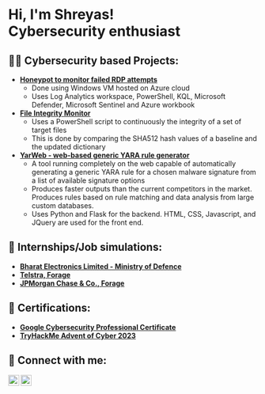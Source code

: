<h1>Hi, I'm Shreyas! <br/>Cybersecurity enthusiast</h1>

<h2>👨‍💻 Cybersecurity based Projects:</h2>

- <b>[Honeypot to monitor failed RDP attempts](https://github.com/issashrez/Honeypot)</b>
  - Done using Windows VM hosted on Azure cloud
  - Uses Log Analytics workspace, PowerShell, KQL, Microsoft Defender, Microsoft Sentinel and Azure workbook
- <b>[File Integrity Monitor](https://github.com/issashrez/File-Integrity-Monitor)</b>
  - Uses a PowerShell script to continuously the integrity of a set of target files
  - This is done by comparing the SHA512 hash values of a baseline and the updated dictionary
- <b>[YarWeb - web-based generic YARA rule generator](https://github.com/issashrez/YarWeb)</b>
  - A tool running completely on the web capable of automatically generating a generic YARA rule for a chosen malware signature from a list of available signature options
  - Produces faster outputs than the current competitors in the market. Produces rules based on rule matching and data analysis from large custom databases.
  - Uses Python and Flask for the backend. HTML, CSS, Javascript, and JQuery are used for the front end.

<h2>🏢 Internships/Job simulations: </h2>

- <b>[Bharat Electronics Limited - Ministry of Defence](https://drive.google.com/file/d/1q93tyg98yl0xaAwqPJg3mJif9-MShfo6/view)</b>
- <b>[Telstra, Forage](https://forage-uploads-prod.s3.amazonaws.com/completion-certificates/Telstra%20AU/RNhbu8QnDzthwynEf_Telstra_YrQxDDjmiXJXA9CrB_1697739325355_completion_certificate.pdf)</b>
- <b>[JPMorgan Chase & Co., Forage](https://forage-uploads-prod.s3.amazonaws.com/completion-certificates/J.P.%20Morgan/gWbW5qHAChqQBGWpA_JPMorgan%20Chase%20&%20Co._YrQxDDjmiXJXA9CrB_1698766182570_completion_certificate.pdf)</b>

<h2>📃 Certifications: </h2>

- <b>[Google Cybersecurity Professional Certificate](https://www.coursera.org/account/accomplishments/professional-cert/S3NKY5GLQ3EV)</b>
- <b>[TryHackMe Advent of Cyber 2023](https://tryhackme-certificates.s3-eu-west-1.amazonaws.com/THM-ANF7EY5ZTJ.png)</b>

<h2> 🤳 Connect with me:</h2>

<a href="https://www.linkedin.com/in/shreyas-biju/"><img align="left" width="22px" src="https://cdn2.iconfinder.com/data/icons/social-media-2285/512/1_Linkedin_unofficial_colored_svg-512.png" /></a>
<a href="https://www.instagram.com/issashrez/"><img align="left" width="22px" src="https://cdn2.iconfinder.com/data/icons/social-media-2285/512/1_Instagram_colored_svg_1-512.png" /></a>


<!--
**joshmadakor1/joshmadakor1** is a ✨ _special_ ✨ repository because its `README.md` (this file) appears on your GitHub profile.

Here are some ideas to get you started:

- 🔭 I’m currently working on ...
- 🌱 I’m currently learning ...
- 👯 I’m looking to collaborate on ...
- 🤔 I’m looking for help with ...
- 💬 Ask me about ...
- 📫 How to reach me: ...
- 😄 Pronouns: ...
- ⚡ Fun fact: ...
-->
